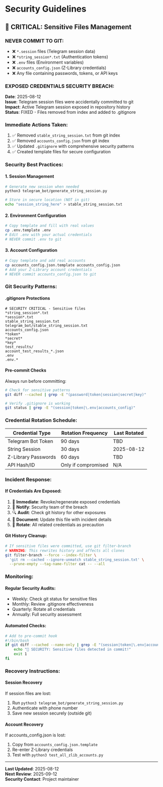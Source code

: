 # Security Guidelines

## 🚨 CRITICAL: Sensitive Files Management

### **NEVER COMMIT TO GIT:**
- ❌ `*.session` files (Telegram session data)
- ❌ `*string_session*.txt` (Authentication tokens)
- ❌ `.env` files (Environment variables)
- ❌ `accounts_config.json` (Z-Library credentials)
- ❌ Any file containing passwords, tokens, or API keys

### **EXPOSED CREDENTIALS SECURITY BREACH:**

**Date**: 2025-08-12  
**Issue**: Telegram session files were accidentally committed to git  
**Impact**: Active Telegram session exposed in repository history  
**Status**: FIXED - Files removed from index and added to .gitignore  

### **Immediate Actions Taken:**
1. ✅ Removed `stable_string_session.txt` from git index
2. ✅ Removed `accounts_config.json` from git index  
3. ✅ Updated `.gitignore` with comprehensive security patterns
4. ✅ Created template files for secure configuration

### **Security Best Practices:**

#### **1. Session Management**
```bash
# Generate new session when needed
python3 telegram_bot/generate_string_session.py

# Store in secure location (NOT in git)
echo "session_string_here" > stable_string_session.txt
```

#### **2. Environment Configuration**
```bash
# Copy template and fill with real values
cp .env.template .env
# Edit .env with your actual credentials
# NEVER commit .env to git
```

#### **3. Account Configuration**
```bash
# Copy template and add real accounts
cp accounts_config.json.template accounts_config.json
# Add your Z-Library account credentials
# NEVER commit accounts_config.json to git
```

### **Git Security Patterns:**

#### **.gitignore Protections**
```
# SECURITY CRITICAL - Sensitive files
*string_session*.txt
*session*.txt
stable_string_session.txt
telegram_bot/stable_string_session.txt
accounts_config.json
*token*
*secret*
*key*
test_results/
account_test_results_*.json
.env
.env.*
```

#### **Pre-commit Checks**
Always run before committing:
```bash
# Check for sensitive patterns
git diff --cached | grep -E "(password|token|session|secret|key)"

# Verify .gitignore is working
git status | grep -E "(session|token|\.env|accounts_config)"
```

### **Credential Rotation Schedule:**

| Credential Type | Rotation Frequency | Last Rotated |
|-----------------|-------------------|--------------|
| Telegram Bot Token | 90 days | TBD |
| String Session | 30 days | 2025-08-12 |
| Z-Library Passwords | 60 days | TBD |
| API Hash/ID | Only if compromised | N/A |

### **Incident Response:**

#### **If Credentials Are Exposed:**
1. 🚨 **Immediate**: Revoke/regenerate exposed credentials
2. 📧 **Notify**: Security team of the breach
3. 🔍 **Audit**: Check git history for other exposures
4. 📝 **Document**: Update this file with incident details
5. 🔄 **Rotate**: All related credentials as precaution

#### **Git History Cleanup:**
```bash
# If sensitive files were committed, use git filter-branch
# WARNING: This rewrites history and affects all clones
git filter-branch --force --index-filter \
  'git rm --cached --ignore-unmatch stable_string_session.txt' \
  --prune-empty --tag-name-filter cat -- --all
```

### **Monitoring:**

#### **Regular Security Audits:**
- Weekly: Check git status for sensitive files
- Monthly: Review .gitignore effectiveness
- Quarterly: Rotate all credentials
- Annually: Full security assessment

#### **Automated Checks:**
```bash
# Add to pre-commit hook
#!/bin/bash
if git diff --cached --name-only | grep -E "(session|token|\.env|accounts_config)"; then
    echo "🚨 SECURITY: Sensitive files detected in commit!"
    exit 1
fi
```

### **Recovery Instructions:**

#### **Session Recovery**
If session files are lost:
1. Run `python3 telegram_bot/generate_string_session.py`
2. Authenticate with phone number
3. Save new session securely (outside git)

#### **Account Recovery**
If accounts_config.json is lost:
1. Copy from `accounts_config.json.template`
2. Re-enter Z-Library credentials
3. Test with `python3 test_all_zlib_accounts.py`

---
**Last Updated**: 2025-08-12  
**Next Review**: 2025-09-12  
**Security Contact**: Project maintainer